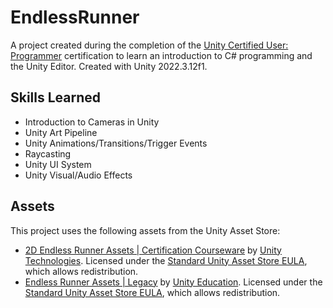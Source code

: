 # EndlessRunner
A project created during the completion of the [Unity Certified User: Programmer](https://unity.com/products/unity-certifications/user-programmer) certification to learn an introduction to C# programming and the Unity Editor. Created with Unity 2022.3.12f1.

## Skills Learned
* Introduction to Cameras in Unity
* Unity Art Pipeline
* Unity Animations/Transitions/Trigger Events
* Raycasting
* Unity UI System
* Unity Visual/Audio Effects

## Assets
This project uses the following assets from the Unity Asset Store:
- [2D Endless Runner Assets | Certification Courseware](https://assetstore.unity.com/packages/essentials/certification/2d-endless-runner-assets-certification-courseware-247612) by [Unity Technologies](https://assetstore.unity.com/publishers/1). Licensed under the [Standard Unity Asset Store EULA](https://unity.com/legal/as-terms), which allows redistribution.
- [Endless Runner Assets | Legacy](https://assetstore.unity.com/packages/templates/tutorials/endless-runner-assets-legacy-latest-release-in-unity-technologie-144576) by [Unity Education](https://assetstore.unity.com/publishers/15358). Licensed under the [Standard Unity Asset Store EULA](https://unity.com/legal/as-terms), which allows redistribution.
